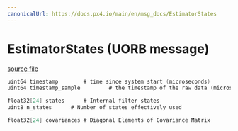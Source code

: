 ```yaml
---
canonicalUrl: https://docs.px4.io/main/en/msg_docs/EstimatorStates
---
```


# EstimatorStates (UORB message)



[source file](https://github.com/PX4/PX4-Autopilot/blob/release/1.14/msg/EstimatorStates.msg)

```c
uint64 timestamp		# time since system start (microseconds)
uint64 timestamp_sample         # the timestamp of the raw data (microseconds)

float32[24] states		# Internal filter states
uint8 n_states		# Number of states effectively used

float32[24] covariances	# Diagonal Elements of Covariance Matrix

```
